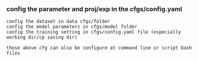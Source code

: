 ### config the parameter and proj/exp in the cfgs/config.yaml
    config the dataset in data cfgs/folder
    config the model parameters in cfgs/model folder
    config the training setting in cfgs/config.yaml file (especially working dir/cp saving dir)

    those above cfg can also be configure at command line or script bash files